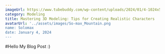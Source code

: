 ```yaml
---
imageUrl: https://www.tubebuddy.com/wp-content/uploads/2024/01/4-1024x576.jpg
category: Modeling
title: Mastering 3D Modeling: Tips for Creating Realistic Characters
avatarUrl: '../assets/images/So-max_Mountain.png
name: Solomax
date: January 4, 2024
---
```


#Hello My Blog Post :)
